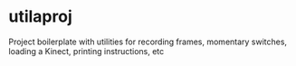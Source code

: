 # utilaproj
Project boilerplate with utilities for recording frames, momentary switches, loading a Kinect, printing instructions, etc
